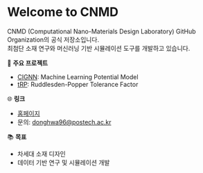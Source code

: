 # Welcome to CNMD

CNMD (Computational Nano-Materials Design Laboratory) GitHub Organization의 공식 저장소입니다.  
최첨단 소재 연구와 머신러닝 기반 시뮬레이션 도구를 개발하고 있습니다.

🌟 **주요 프로젝트**
- [CIGNN](https://github.com/CNMD-POSTECH/CIGNN): Machine Learning Potential Model
- [tRP](https://github.com/CNMD-POSTECH/tRP): Ruddlesden-Popper Tolerance Factor

🌐 **링크**
- [홈페이지](https://cnmd.postech.ac.kr/)
- 문의: [donghwa96@postech.ac.kr](mailto:donghwa96@postech.ac.kr)

📚 **목표**
- 차세대 소재 디자인
- 데이터 기반 연구 및 시뮬레이션 개발

